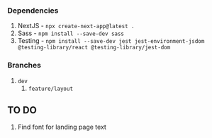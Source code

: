 ### Dependencies

1. NextJS - `npx create-next-app@latest .`
1. Sass - `npm install --save-dev sass`
1. Testing - `npm install --save-dev jest jest-environment-jsdom @testing-library/react @testing-library/jest-dom`

### Branches

1. `dev`
   1. `feature/layout`

## TO DO

1. Find font for landing page text
